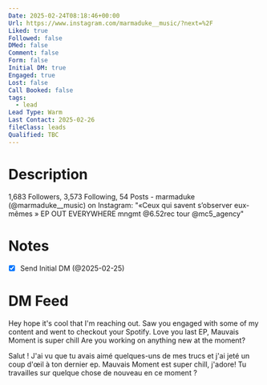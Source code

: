 ```yaml
---
Date: 2025-02-24T08:18:46+00:00
Url: https://www.instagram.com/marmaduke__music/?next=%2F
Liked: true
Followed: false
DMed: false
Comment: false
Form: false
Initial DM: true
Engaged: true
Lost: false
Call Booked: false
tags:
  - lead
Lead Type: Warm
Last Contact: 2025-02-26
fileClass: leads
Qualified: TBC
---
```

# Description
1,683 Followers, 3,573 Following, 54 Posts - marmaduke (@marmaduke__music) on Instagram: "«Ceux qui savent s’observer eux-mêmes » EP
OUT EVERYWHERE
mngmt @6.52rec
tour @mc5_agency"
# Notes
- [x] Send Initial DM (@2025-02-25)
# DM Feed
Hey hope it's cool that I'm reaching out. Saw you engaged with some of my content and went to checkout your Spotify. Love you last EP, Mauvais Moment is super chill Are you working on anything new at the moment?

Salut ! J'ai vu que tu avais aimé quelques-uns de mes trucs et j'ai jeté un coup d'œil à ton dernier ep. Mauvais Moment est super chill, j'adore! Tu travailles sur quelque chose de nouveau en ce moment ?